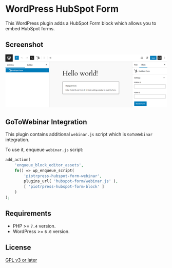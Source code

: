 # WordPress HubSpot Form

This WordPress plugin adds a HubSpot Form block which allows you to embed HubSpot forms.

## Screenshot

![HubSpot Form block in WordPress block editor view](screenshot-1.png)

## GoToWebinar Integration

This plugin contains additional `webinar.js` script which is `GoToWebinar` integration.

To use it, enqueue `webinar.js` script:

```php
add_action(
    'enqueue_block_editor_assets',
    fn() => wp_enqueue_script( 
        'piotrpress-hubspot-form-webinar', 
        plugins_url( 'hubspot-form/webinar.js' ), 
        [ 'piotrpress-hubspot-form-block' ] 
    )
);
```

## Requirements

* PHP >= `7.4` version.
* WordPress >= `6.0` version.

## License

[GPL v3 or later](license.txt)